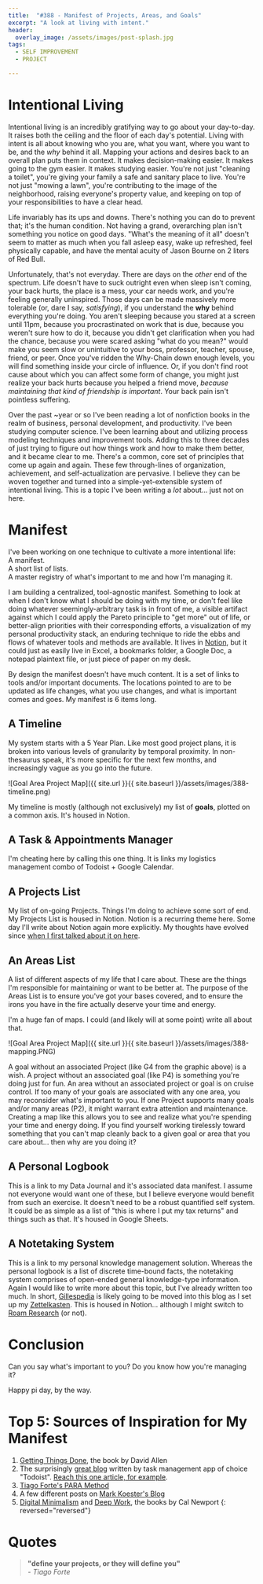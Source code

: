 ```yaml
---
title:  "#388 - Manifest of Projects, Areas, and Goals"
excerpt: "A look at living with intent."
header:
  overlay_image: /assets/images/post-splash.jpg
tags:
  - SELF IMPROVEMENT
  - PROJECT

---
```


# Intentional Living

Intentional living is an incredibly gratifying way to go about your day-to-day. It raises both the ceiling and the floor of each day's potential. Living with intent is all about knowing who you are, what you want, where you want to be, and the *why* behind it all. Mapping your actions and desires back to an overall plan puts them in context. It makes decision-making easier. It makes going to the gym easier. It makes studying easier. You're not just "cleaning a toilet", you're giving your family a safe and sanitary place to live. You're not just "mowing a lawn", you're contributing to the image of the neighborhood, raising everyone's property value, and keeping on top of your responsibilities to have a clear head.

Life invariably has its ups and downs. There's nothing you can do to prevent that; it's the human condition. Not having a grand, overarching plan isn't something you notice on good days. "What's the meaning of it all" doesn't seem to matter as much when you fall asleep easy, wake up refreshed, feel physically capable, and have the mental acuity of Jason Bourne on 2 liters of Red Bull.

Unfortunately, that's not everyday. There are days on the *other* end of the spectrum. Life doesn't have to suck outright even when sleep isn't coming, your back hurts, the place is a mess, your car needs work, and you're feeling generally uninspired. Those days can be made massively more tolerable (or, dare I say, *satisfying*), if you understand the **why** behind everything you're doing. You aren't sleeping because you stared at a screen until 11pm, because you procrastinated on work that is due, because you weren't sure how to do it, because you didn't get clarification when you had the chance, because you were scared asking "what do you mean?" would make you seem slow or unintuitive to your boss, professor, teacher, spouse, friend, or peer. Once you've ridden the Why-Chain down enough levels, you will find something inside your circle of influence. Or, if you don't find root cause about which you can affect some form of change, you might just realize your back hurts because you helped a friend move, *because maintaining that kind of friendship is important*. Your back pain isn't pointless suffering.

Over the past ~year or so I've been reading a lot of nonfiction books in the realm of business, personal development, and productivity. I've been studying computer science. I've been learning about and utilizing process modeling techniques and improvement tools.  Adding this to three decades of just trying to figure out how things work and how to make them better, and it became clear to me. There's a common, core set of principles that come up again and again. These few through-lines of organization, achievement, and self-actualization are pervasive. I believe they can be woven together and turned into a simple-yet-extensible system of intentional living. This is a topic I've been writing a *lot* about... just not on here.

# Manifest

I've been working on one technique to cultivate a more intentional life:  
A manifest.  
A short list of lists.  
A master registry of what's important to me and how I'm managing it.

I am building a centralized, tool-agnostic manifest. Something to look at when I don't know what I should be doing with my time, or don't feel like doing whatever seemingly-arbitrary task is in front of me, a visible artifact against which I could apply the Pareto principle to "get more" out of life, or better-align priorities with their corresponding efforts, a visualization of my personal productivity stack, an enduring technique to ride the ebbs and flows of whatever tools and methods are available. It lives in [Notion](http://notion.so), but it could just as easily live in Excel, a bookmarks folder, a Google Doc, a notepad plaintext file, or just piece of paper on my desk.

By design the manifest doesn't have much content. It is a set of links to tools and/or important documents. The locations pointed to are to be updated as life changes, what you use changes, and what is important comes and goes. My manifest is 6 items long. 

## A Timeline

My system starts with a 5 Year Plan. Like most good project plans, it is broken into various levels of granularity by temporal proximity. In non-thesaurus speak, it's more specific for the next few months, and increasingly vague as you go into the future. 

![Goal Area Project Map]({{ site.url }}{{ site.baseurl }}/assets/images/388-timeline.png)

My timeline is mostly (although not exclusively) my list of **goals**, plotted on a common axis. It's housed in Notion.

## A Task & Appointments Manager

I'm cheating here by calling this one thing. It is links my logistics management combo of Todoist + Google Calendar.

## A Projects List

My list of on-going Projects. Things I'm doing to achieve some sort of end. My Projects List is housed in Notion. Notion is a recurring theme here. Some day I'll write about Notion again more explicitly. My thoughts have evolved since [when I first talked about it on here](https://aarongilly.com/371-aim-immediate-followup/).

## An Areas List

A list of different aspects of my life that I care about. These are the things I'm responsible for maintaining or want to be better at. The purpose of the Areas List is to ensure you've got your bases covered, and to ensure the irons you have in the fire actually deserve your time and energy.

I'm a huge fan of maps. I could (and likely will at some point) write all about that.

![Goal Area Project Map]({{ site.url }}{{ site.baseurl }}/assets/images/388-mapping.PNG)

A goal without an associated Project (like G4 from the graphic above) is a wish. A project without an associated goal (like P4) is something you're doing just for fun. An area without an associated project or goal is on cruise control. If too many of your goals are associated with any one area, you may reconsider what's important to you. If one Project supports many goals and/or many areas (P2), it might warrant extra attention and maintenance. Creating a map like this allows you to see and realize what you're spending your time and energy doing. If you find yourself working tirelessly toward something that you can't map cleanly back to a given goal or area that you care about... then why are you doing it?

## A Personal Logbook

This is a link to my Data Journal and it's associated data manifest. I assume not everyone would want one of these, but I believe everyone would benefit from such an exercise. It doesn't need to be a robust quantified self system. It could be as simple as a list of "this is where I put my tax returns" and things such as that. It's housed in Google Sheets. 

## A Notetaking System

This is a link to my personal knowledge management solution. Whereas the personal logbook is a list of discrete time-bound facts, the notetaking system comprises of open-ended general knowledge-type information. Again I would like to write more about this topic, but I've already written too much. In short, [Gillespedia](http://gillespedia.com) is likely going to be moved into this blog as I set up my [Zettelkasten](https://www.google.com/search?q=zettelkasten). This is housed in Notion... although I might switch to [Roam Research](https://roamresearch.com/) (or not).

# Conclusion

Can you say what's important to you? Do you know how you're managing it?

Happy pi day, by the way.

# Top 5: Sources of Inspiration for My Manifest

1. [Getting Things Done](https://gettingthingsdone.com/), the book by David Allen
2. The surprisingly [great blog](https://doist.com/blog/) written by task management app of choice "Todoist". [Reach this one article, for example](https://doist.com/blog/organize-your-life/).
3. [Tiago Forte's PARA Method](https://fortelabs.co/blog/para/)
4. A few different posts on [Mark Koester's Blog](http://www.markwk.com/)
5. [Digital Minimalism](https://www.calnewport.com/books/digital-minimalism/) and [Deep Work](https://www.calnewport.com/books/deep-work/), the books by Cal Newport
{: reversed="reversed"}

# Quotes
> **"define your projects, or they will define you"**  
> *- Tiago Forte*